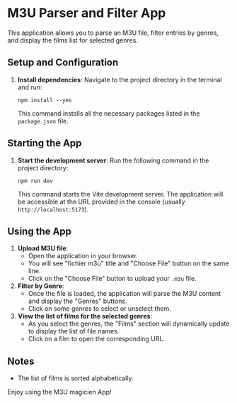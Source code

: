 # M3U Parser and Filter App

This application allows you to parse an M3U file, filter entries by genres, and display the films list for selected genres.

## Setup and Configuration

1.  **Install dependencies**:
    Navigate to the project directory in the terminal and run:
    ```shell
    npm install --yes
    ```
    This command installs all the necessary packages listed in the `package.json` file.

## Starting the App

1.  **Start the development server**:
    Run the following command in the project directory:
    ```shell
    npm run dev
    ```
    This command starts the Vite development server. The application will be accessible at the URL provided in the console (usually `http://localhost:5173`).

## Using the App

1.  **Upload M3U file**:
    -   Open the application in your browser.
    -   You will see "fichier m3u" title and "Choose File" button on the same line.
    -   Click on the "Choose File" button to upload your `.m3u` file.
2.  **Filter by Genre**:
    -   Once the file is loaded, the application will parse the M3U content and display the "Genres" buttons.
    -   Click on some genres to select or unselect them.
3.  **View the list of films for the selected genres**:
    -   As you select the genres, the "Films" section will dynamically update to display the list of file names.
    -   Click on a film to open the corresponding URL.

## Notes

-   The list of films is sorted alphabetically.

Enjoy using the M3U magicien App!
